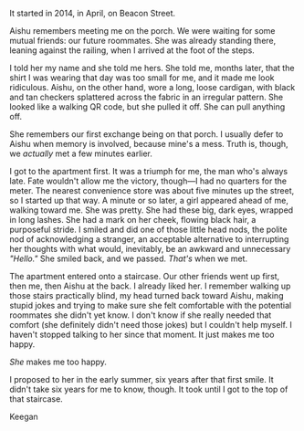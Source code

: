 It started in 2014, in April, on Beacon Street.

Aishu remembers meeting me on the porch. We were waiting for some mutual friends: our future roommates. She was already standing there, leaning against the railing, when I arrived at the foot of the steps.

I told her my name and she told me hers. She told me, months later, that the shirt I was wearing that day was too small for me, and it made me look ridiculous. Aishu, on the other hand, wore a long, loose cardigan, with black and tan checkers splattered across the fabric in an irregular pattern. She looked like a walking QR code, but she pulled it off. She can pull anything off.

She remembers our first exchange being on that porch. I usually defer to Aishu when memory is involved, because mine's a mess. Truth is, though, we _actually_ met a few minutes earlier.

I got to the apartment first. It was a triumph for me, the man who's always late. Fate wouldn't allow me the victory, though&mdash;I had no quarters for the meter. The nearest convenience store was about five minutes up the street, so I started up that way. A minute or so later, a girl appeared ahead of me, walking toward me. She was pretty. She had these big, dark eyes, wrapped in long lashes. She had a mark on her cheek, flowing black hair, a purposeful stride. I smiled and did one of those little head nods, the polite nod of acknowledging a stranger, an acceptable alternative to interrupting her thoughts with what would, inevitably, be an awkward and unnecessary _"Hello."_ She smiled back, and we passed. _That's_ when we met.

The apartment entered onto a staircase. Our other friends went up first, then me, then Aishu at the back. I already liked her. I remember walking up those stairs practically blind, my head turned back toward Aishu, making stupid jokes and trying to make sure she felt comfortable with the potential roommates she didn't yet know. I don't know if she really needed that comfort (she definitely didn't need those jokes) but I couldn't help myself. I haven't stopped talking to her since that moment. It just makes me too happy.

_She_ makes me too happy.

I proposed to her in the early summer, six years after that first smile. It didn't take six years for me to know, though. It took until I got to the top of that staircase.

Keegan
